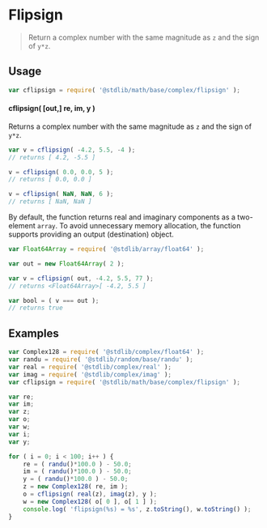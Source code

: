 <!--

@license Apache-2.0

Copyright (c) 2018 The Stdlib Authors.

Licensed under the Apache License, Version 2.0 (the "License");
you may not use this file except in compliance with the License.
You may obtain a copy of the License at

   http://www.apache.org/licenses/LICENSE-2.0

Unless required by applicable law or agreed to in writing, software
distributed under the License is distributed on an "AS IS" BASIS,
WITHOUT WARRANTIES OR CONDITIONS OF ANY KIND, either express or implied.
See the License for the specific language governing permissions and
limitations under the License.

-->

# Flipsign

> Return a complex number with the same magnitude as `z` and the sign of `y*z`.

<!-- Section to include introductory text. Make sure to keep an empty line after the intro `section` element and another before the `/section` close. -->

<section class="intro">

</section>

<!-- /.intro -->

<!-- Package usage documentation. -->

<section class="usage">

## Usage

```javascript
var cflipsign = require( '@stdlib/math/base/complex/flipsign' );
```

#### cflipsign( \[out,] re, im, y )

Returns a complex number with the same magnitude as `z` and the sign of `y*z`.

```javascript
var v = cflipsign( -4.2, 5.5, -4 );
// returns [ 4.2, -5.5 ]

v = cflipsign( 0.0, 0.0, 5 );
// returns [ 0.0, 0.0 ]

v = cflipsign( NaN, NaN, 6 );
// returns [ NaN, NaN ]
```

By default, the function returns real and imaginary components as a two-element `array`. To avoid unnecessary memory allocation, the function supports providing an output (destination) object.

```javascript
var Float64Array = require( '@stdlib/array/float64' );

var out = new Float64Array( 2 );

var v = cflipsign( out, -4.2, 5.5, 77 );
// returns <Float64Array>[ -4.2, 5.5 ]

var bool = ( v === out );
// returns true
```

</section>

<!-- /.usage -->

<!-- Package usage notes. Make sure to keep an empty line after the `section` element and another before the `/section` close. -->

<section class="notes">

</section>

<!-- /.notes -->

<!-- Package usage examples. -->

<section class="examples">

## Examples

<!-- eslint no-undef: "error" -->

```javascript
var Complex128 = require( '@stdlib/complex/float64' );
var randu = require( '@stdlib/random/base/randu' );
var real = require( '@stdlib/complex/real' );
var imag = require( '@stdlib/complex/imag' );
var cflipsign = require( '@stdlib/math/base/complex/flipsign' );

var re;
var im;
var z;
var o;
var w;
var i;
var y;

for ( i = 0; i < 100; i++ ) {
    re = ( randu()*100.0 ) - 50.0;
    im = ( randu()*100.0 ) - 50.0;
    y = ( randu()*100.0 ) - 50.0;
    z = new Complex128( re, im );
    o = cflipsign( real(z), imag(z), y );
    w = new Complex128( o[ 0 ], o[ 1 ] );
    console.log( 'flipsign(%s) = %s', z.toString(), w.toString() );
}
```

</section>

<!-- /.examples -->

<!-- Section to include cited references. If references are included, add a horizontal rule *before* the section. Make sure to keep an empty line after the `section` element and another before the `/section` close. -->

<section class="references">

</section>

<!-- /.references -->

<!-- Section for all links. Make sure to keep an empty line after the `section` element and another before the `/section` close. -->

<section class="links">


</section>

<!-- /.links -->

